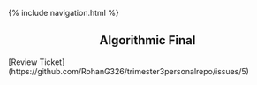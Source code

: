 {% include navigation.html %}

  <h2 align="center"> Algorithmic Final</h2>  
  [Review Ticket](https://github.com/RohanG326/trimester3personalrepo/issues/5)
